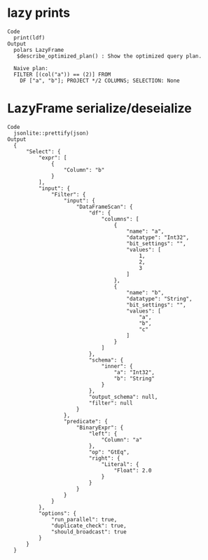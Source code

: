 # lazy prints

    Code
      print(ldf)
    Output
      polars LazyFrame
       $describe_optimized_plan() : Show the optimized query plan.
      
      Naive plan:
      FILTER [(col("a")) == (2)] FROM
        DF ["a", "b"]; PROJECT */2 COLUMNS; SELECTION: None

# LazyFrame serialize/deseialize

    Code
      jsonlite::prettify(json)
    Output
      {
          "Select": {
              "expr": [
                  {
                      "Column": "b"
                  }
              ],
              "input": {
                  "Filter": {
                      "input": {
                          "DataFrameScan": {
                              "df": {
                                  "columns": [
                                      {
                                          "name": "a",
                                          "datatype": "Int32",
                                          "bit_settings": "",
                                          "values": [
                                              1,
                                              2,
                                              3
                                          ]
                                      },
                                      {
                                          "name": "b",
                                          "datatype": "String",
                                          "bit_settings": "",
                                          "values": [
                                              "a",
                                              "b",
                                              "c"
                                          ]
                                      }
                                  ]
                              },
                              "schema": {
                                  "inner": {
                                      "a": "Int32",
                                      "b": "String"
                                  }
                              },
                              "output_schema": null,
                              "filter": null
                          }
                      },
                      "predicate": {
                          "BinaryExpr": {
                              "left": {
                                  "Column": "a"
                              },
                              "op": "GtEq",
                              "right": {
                                  "Literal": {
                                      "Float": 2.0
                                  }
                              }
                          }
                      }
                  }
              },
              "options": {
                  "run_parallel": true,
                  "duplicate_check": true,
                  "should_broadcast": true
              }
          }
      }
       

